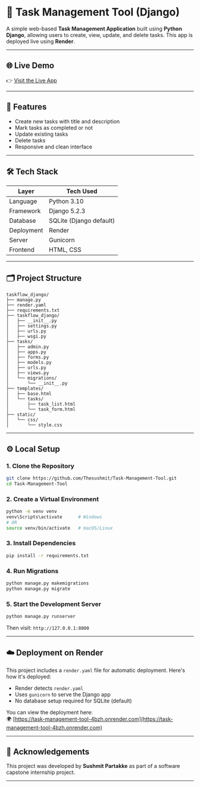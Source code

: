 # 📝 Task Management Tool (Django)

A simple web-based **Task Management Application** built using **Python Django**, allowing users to create, view, update, and delete tasks. This app is deployed live using **Render**.

---

## 🌐 Live Demo

👉 [Visit the Live App](https://task-management-tool-4bzh.onrender.com)

---

## 🚀 Features

- Create new tasks with title and description
- Mark tasks as completed or not
- Update existing tasks
- Delete tasks
- Responsive and clean interface

---

## 🛠️ Tech Stack

| Layer      | Tech Used            |
|------------|----------------------|
| Language   | Python 3.10          |
| Framework  | Django 5.2.3         |
| Database   | SQLite (Django default) |
| Deployment | Render               |
| Server     | Gunicorn             |
| Frontend   | HTML, CSS            |

---

## 🗂️ Project Structure

```
taskflow_django/
├── manage.py
├── render.yaml
├── requirements.txt
├── taskflow_django/
│   ├── __init__.py
│   ├── settings.py
│   ├── urls.py
│   ├── wsgi.py
├── tasks/
│   ├── admin.py
│   ├── apps.py
│   ├── forms.py
│   ├── models.py
│   ├── urls.py
│   ├── views.py
│   └── migrations/
│       └── __init__.py
├── templates/
│   ├── base.html
│   └── tasks/
│       ├── task_list.html
│       └── task_form.html
├── static/
│   └── css/
│       └── style.css
```

---

## ⚙️ Local Setup

### 1. Clone the Repository
```bash
git clone https://github.com/Thesushmit/Task-Management-Tool.git
cd Task-Management-Tool
```

### 2. Create a Virtual Environment
```bash
python -m venv venv
venv\Scripts\activate      # Windows
# OR
source venv/bin/activate   # macOS/Linux
```

### 3. Install Dependencies
```bash
pip install -r requirements.txt
```

### 4. Run Migrations
```bash
python manage.py makemigrations
python manage.py migrate
```

### 5. Start the Development Server
```bash
python manage.py runserver
```

Then visit: `http://127.0.0.1:8000`

---

## ☁️ Deployment on Render

This project includes a `render.yaml` file for automatic deployment. Here's how it's deployed:

- Render detects `render.yaml`
- Uses `gunicorn` to serve the Django app
- No database setup required for SQLite (default)

You can view the deployment here:  
🌍 [https://task-management-tool-4bzh.onrender.com](https://task-management-tool-4bzh.onrender.com)

---

## 🙌 Acknowledgements

This project was developed by **Sushmit Partakke** as part of a software capstone internship project.

---

